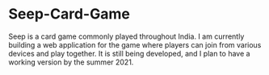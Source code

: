 # Seep-Card-Game
Seep is a card game commonly played throughout India. I am currently building a web application for the game where players can join from various devices and play together. It is still being developed, and I plan to have a working version by the summer 2021.
